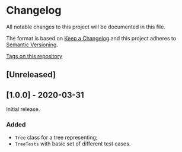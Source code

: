 # Changelog

All notable changes to this project will be documented in this file.

The format is based on [Keep a Changelog](http://keepachangelog.com/en/1.0.0/)
and this project adheres to [Semantic Versioning](http://semver.org/spec/v2.0.0.html).

[Tags on this repository](https://github.com/appulse-projects/utils-java/tags)

## [Unreleased]

## [1.0.0] - 2020-03-31

Initial release.

### Added

- `Tree` class for a tree representing;
- `TreeTests` with basic set of different test cases.
